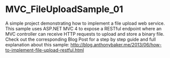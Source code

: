 MVC_FileUploadSample_01
=======================

A simple project demonstrating how to implement a file upload web service. This sample uses ASP.NET MVC 4 to expose a RESTful endpoint where an MVC controller can receive HTTP requests to upload and store a binary file. Check out the corresponding Blog Post for a step by step guide and full explanation about this sample: http://blog.anthonybaker.me/2013/06/how-to-implement-file-upload-restful.html 
